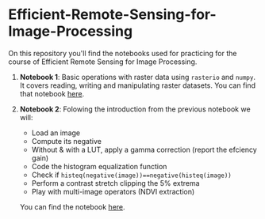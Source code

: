 # Efficient-Remote-Sensing-for-Image-Processing
On this repository you'll find the notebooks used for practicing for the course of Efficient Remote Sensing for Image Processing.

1. **Notebook 1**: Basic operations with raster data using `rasterio` and `numpy`. It covers reading, writing and manipulating raster datasets. You can find that notebook [here](task1_handling_images.ipynb).

2. **Notebook 2**: Folowing the introduction from the previous notebook we will:
    - Load an image
    - Compute its negative
    - Without & with a LUT, apply a gamma correction (report the efciency gain)
    - Code the histogram equalization function
    - Check if `histeq(negative(image))==negative(histeq(image))`
    - Perform a contrast stretch clipping the 5% extrema
    - Play with multi-image operators (NDVI extraction)
    
    You can find the notebook [here](task2_point_based_processing.ipynb).
